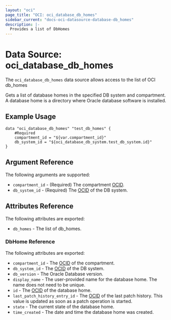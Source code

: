 ```yaml
---
layout: "oci"
page_title: "OCI: oci_database_db_homes"
sidebar_current: "docs-oci-datasource-database-db_homes"
description: |-
  Provides a list of DbHomes
---
```


# Data Source: oci_database_db_homes
The `oci_database_db_homes` data source allows access to the list of OCI db_homes

Gets a list of database homes in the specified DB system and compartment. A database home is a directory where Oracle database software is installed.


## Example Usage

```hcl
data "oci_database_db_homes" "test_db_homes" {
	#Required
	compartment_id = "${var.compartment_id}"
	db_system_id = "${oci_database_db_system.test_db_system.id}"
}
```

## Argument Reference

The following arguments are supported:

* `compartment_id` - (Required) The compartment [OCID](https://docs.us-phoenix-1.oraclecloud.com/Content/General/Concepts/identifiers.htm).
* `db_system_id` - (Required) The [OCID](https://docs.us-phoenix-1.oraclecloud.com/Content/General/Concepts/identifiers.htm) of the DB system.


## Attributes Reference

The following attributes are exported:

* `db_homes` - The list of db_homes.

### DbHome Reference

The following attributes are exported:

* `compartment_id` - The [OCID](https://docs.us-phoenix-1.oraclecloud.com/Content/General/Concepts/identifiers.htm) of the compartment.
* `db_system_id` - The [OCID](https://docs.us-phoenix-1.oraclecloud.com/Content/General/Concepts/identifiers.htm) of the DB system.
* `db_version` - The Oracle Database version.
* `display_name` - The user-provided name for the database home. The name does not need to be unique.
* `id` - The [OCID](https://docs.us-phoenix-1.oraclecloud.com/Content/General/Concepts/identifiers.htm) of the database home.
* `last_patch_history_entry_id` - The [OCID](https://docs.us-phoenix-1.oraclecloud.com/Content/General/Concepts/identifiers.htm) of the last patch history. This value is updated as soon as a patch operation is started.
* `state` - The current state of the database home.
* `time_created` - The date and time the database home was created.

